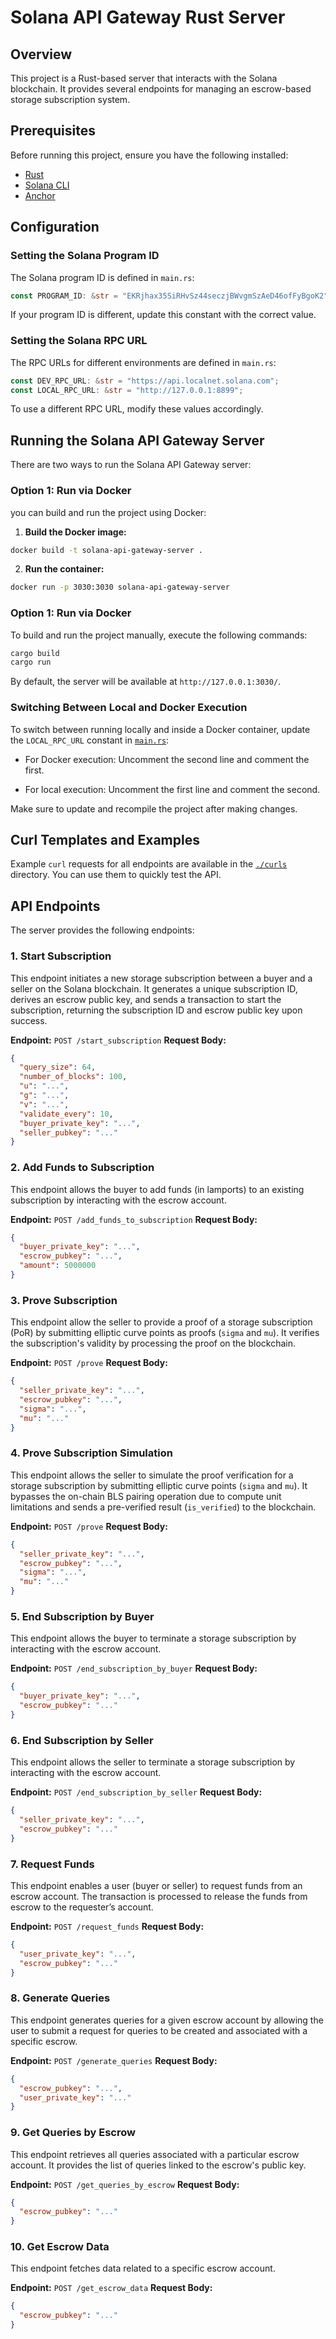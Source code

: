 # Solana API Gateway Rust Server

## Overview

This project is a Rust-based server that interacts with the Solana blockchain. It provides several endpoints for managing an escrow-based storage subscription system.

## Prerequisites

Before running this project, ensure you have the following installed:

- [Rust](https://www.rust-lang.org/tools/install)
- [Solana CLI](https://docs.solana.com/cli/install-solana-cli)
- [Anchor](https://book.anchor-lang.com/getting_started/installation.html)

## Configuration

### Setting the Solana Program ID

The Solana program ID is defined in `main.rs`:

```rust
const PROGRAM_ID: &str = "EKRjhax35SiRHvSz44seczjBWvgmSzAeD46ofFyBgoK2";
```

If your program ID is different, update this constant with the correct value.

### Setting the Solana RPC URL

The RPC URLs for different environments are defined in `main.rs`:

```rust
const DEV_RPC_URL: &str = "https://api.localnet.solana.com";
const LOCAL_RPC_URL: &str = "http://127.0.0.1:8899";
```

To use a different RPC URL, modify these values accordingly.

## Running the Solana API Gateway Server

There are two ways to run the Solana API Gateway server:

### Option 1: Run via Docker

you can build and run the project using Docker:

1. **Build the Docker image:**

```sh
docker build -t solana-api-gateway-server .
```

2. **Run the container:**

```sh
docker run -p 3030:3030 solana-api-gateway-server
```

### Option 1: Run via Docker

To build and run the project manually, execute the following commands:

```sh
cargo build
cargo run
```

By default, the server will be available at `http://127.0.0.1:3030/`.

### Switching Between Local and Docker Execution

To switch between running locally and inside a Docker container, update the `LOCAL_RPC_URL` constant in [`main.rs`](./src/main.rs):

* For Docker execution: Uncomment the second line and comment the first.

* For local execution: Uncomment the first line and comment the second.

Make sure to update and recompile the project after making changes.

## Curl Templates and Examples

Example `curl` requests for all endpoints are available in the [`./curls`](./curls) directory. You can use them to quickly test the API.

## API Endpoints

The server provides the following endpoints:

### 1. Start Subscription

This endpoint initiates a new storage subscription between a buyer and a seller on the Solana blockchain. It generates a unique subscription ID, derives an escrow public key, and sends a transaction to start the subscription, returning the subscription ID and escrow public key upon success.

**Endpoint:** `POST /start_subscription` **Request Body:**

```json
{
  "query_size": 64,
  "number_of_blocks": 100,
  "u": "...",
  "g": "...",
  "v": "...",
  "validate_every": 10,
  "buyer_private_key": "...",
  "seller_pubkey": "..."
}
```

### 2. Add Funds to Subscription

This endpoint allows the buyer to add funds (in lamports) to an existing subscription by interacting with the escrow account.

**Endpoint:** `POST /add_funds_to_subscription` **Request Body:**

```json
{
  "buyer_private_key": "...",
  "escrow_pubkey": "...",
  "amount": 5000000
}
```

### 3. Prove Subscription

This endpoint allow the seller to provide a proof of a storage subscription (PoR) by submitting elliptic curve points as proofs (`sigma` and `mu`). It verifies the subscription's validity by processing the proof on the blockchain.

**Endpoint:** `POST /prove` **Request Body:**

```json
{
  "seller_private_key": "...",
  "escrow_pubkey": "...",
  "sigma": "...",
  "mu": "..."
}
```

### 4. Prove Subscription Simulation

This endpoint allows the seller to simulate the proof verification for a storage subscription by submitting elliptic curve points (`sigma` and `mu`). It bypasses the on-chain BLS pairing operation due to compute unit limitations and sends a pre-verified result (`is_verified`) to the blockchain.

**Endpoint:** `POST /prove` **Request Body:**

```json
{
  "seller_private_key": "...",
  "escrow_pubkey": "...",
  "sigma": "...",
  "mu": "..."
}
```

### 5. End Subscription by Buyer

This endpoint allows the buyer to terminate a storage subscription by interacting with the escrow account.

**Endpoint:** `POST /end_subscription_by_buyer` **Request Body:**

```json
{
  "buyer_private_key": "...",
  "escrow_pubkey": "..."
}
```

### 6. End Subscription by Seller

This endpoint allows the seller to terminate a storage subscription by interacting with the escrow account.

**Endpoint:** `POST /end_subscription_by_seller` **Request Body:**

```json
{
  "seller_private_key": "...",
  "escrow_pubkey": "..."
}
```

### 7. Request Funds

This endpoint enables a user (buyer or seller) to request funds from an escrow account. The transaction is processed to release the funds from escrow to the requester’s account.

**Endpoint:** `POST /request_funds` **Request Body:**

```json
{
  "user_private_key": "...",
  "escrow_pubkey": "..."
}
```

### 8. Generate Queries

This endpoint generates queries for a given escrow account by allowing the user to submit a request for queries to be created and associated with a specific escrow.

**Endpoint:** `POST /generate_queries` **Request Body:**

```json
{
  "escrow_pubkey": "...",
  "user_private_key": "..."
}
```

### 9. Get Queries by Escrow

This endpoint retrieves all queries associated with a particular escrow account. It provides the list of queries linked to the escrow's public key.

**Endpoint:** `POST /get_queries_by_escrow` **Request Body:**

```json
{
  "escrow_pubkey": "..."
}
```

### 10. Get Escrow Data

This endpoint fetches data related to a specific escrow account.

**Endpoint:** `POST /get_escrow_data` **Request Body:**

```json
{
  "escrow_pubkey": "..."
}
```
